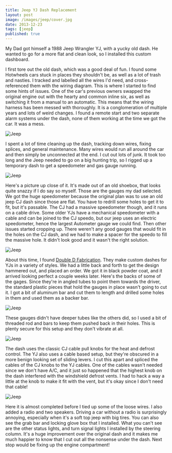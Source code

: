 ```yaml
---
title: Jeep YJ Dash Replacement
layout: post
image: /images/jeep/cover.jpg
date: 2013-12-23
tags: [jeep]
published: true
---
```


My Dad got himself a 1988 Jeep Wrangler YJ, with a yucky old dash. He wanted to go for a more flat and clean look, so I installed this custom dashboard.

<!--more-->

I first tore out the old dash, which was a good deal of fun. I found some Hotwheels cars stuck in places they shouldn't be, as well as a lot of trash and nasties. I tracked and labelled all the wires I'd need, and cross-referenced them with the wiring diagram. This is where I started to find some hints of issues. One of the car's previous owners swapped the original engine out with the hearty and common inline six, as well as switching it from a manual to an automatic. This means that the wiring harness has been messed with thoroughly. It is a conglomeration of multiple years and lots of weird changes. I found a remote start and two separate alarm systems under the dash, none of them working at the time we got the car. It was a mess.

![Jeep](/images/jeep/tempdash.jpg)

I spent a lot of time cleaning up the dash, tracking down wires, fixing splices, and general maintenance. Many wires would run all around the car and then simply be unconnected at the end. I cut out lots of junk. It took too long and the Jeep needed to go on a big hunting trip, so I rigged up a temporary dash to get a speedometer and gas gauge running.

![Jeep](/images/jeep/tempbox.jpg)

Here's a picture up close of it. It's made out of an old shoebox, that looks quite snazzy if I do say so myself. Those are the gauges my dad selected. We got the huge speedometer because the original plan was to use an old jeep CJ dash since those are flat. You have to redrill some holes to get it to fit, but it's passable. The CJ had a massive speedometer though, and it runs on a cable drive. Some older YJs have a mechanical speedometer with a cable and can be joined to the CJ speedo, but our jeep uses an electric speedometer, hence the largest Autometer gauge we could find. Then other issues started cropping up. There weren't any good gauges that would fit in the holes on the CJ dash, and we had to make a spacer for the speedo to fill the massive hole. It didn't look good and it wasn't the right solution.

![Jeep](/images/jeep/dashback.jpg)

About this time, I found [Double D Fabrication](https://sites.google.com/site/doubledfab/Home/wrangler-yj-dashs). They make custom dashes for YJs in a variety of styles. We had a little back and forth to get the design hammered out, and placed an order. We got it in black powder coat, and it arrived looking perfect a couple weeks later. Here's the backs of some of the gages. Since they're in angled tubes to point them towards the driver, the standard plastic pieces that hold the gauges in place wasn't going to cut it. I got a bit of aluminum bar and cut them to length and drilled some holes in them and used them as a backer bar.

![Jeep](/images/jeep/dashcluster.jpg)

These gauges didn't have deeper tubes like the others did, so I used a bit of threaded rod and bars to keep them pushed back in their holes. This is plenty secure for this setup and they don't vibrate at all.

![Jeep](/images/jeep/knobcut.jpg)

The dash uses the classic CJ cable pull knobs for the heat and defrost control. The YJ also uses a cable based setup, but they're obscured in a more benign looking set of sliding levers. I cut this apart and spliced the cables of the CJ knobs to the YJ cables. One of the cables wasn't needed since we don't have A/C, and it just so happened that the highest knob on the dash interfered with the windshield defrost vents. I had to hack a way a little at the knob to make it fit with the vent, but it's okay since I don't need that cable!

![Jeep](/images/jeep/dashunlit.jpg)

Here it is almost completed before I tied up some of the loose wires. I also added a radio and two speakers. Driving a car without a radio is surprisingly annoying, especially when it's a soft top jeep with big tires. You can also see the grab bar and locking glove box that I installed. What you can't see are the other status lights, and turn signal lights I installed by the steering column. It's a huge improvement over the original dash and it makes me much happier to know that I cut out all the nonsense under the dash. Next stop would be fixing up the engine compartment!
